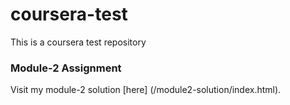 # coursera-test
This is a coursera test repository

### Module-2 Assignment
Visit my module-2 solution [here] (/module2-solution/index.html).
